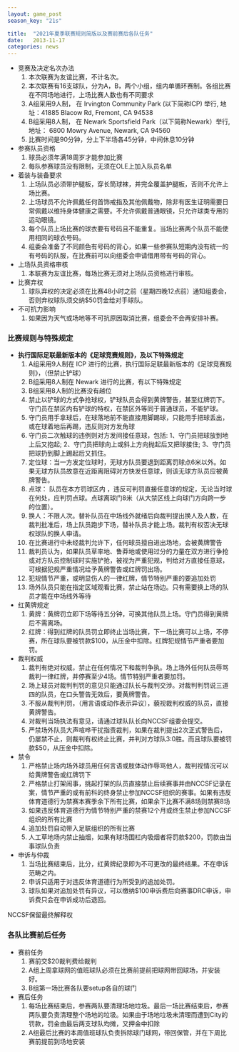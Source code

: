 ```yaml
---
layout: game_post
season_key: "21s"

title:  "2021年夏季联赛规则简版以及赛前赛后各队任务"
date:   2013-11-17
categories: news
---
```


* 竞赛及决定名次办法
  1. 本次联赛为友谊比赛，不计名次。
  1. 本次联赛有16支球队，分为A，B，两个小组，组内单循环赛制。各组比赛在不同场地进行，上场比赛人数也有不同要求
  1. A组采用9人制， 在 Irvington Community Park (以下简称ICP) 举行, 地址：41885 Blacow Rd, Fremont, CA 94538
  1. B组采用8人制， 在 Newark Sportsfield Park（以下简称Newark）举行, 地址： 6800 Mowry Avenue, Newark, CA 94560
  1. 比赛时间是90分钟，分上下半场各45分钟，中间休息10分钟
* 参赛队员资格
  1. 球员必须年满18周岁才能参加比赛
  1. 每队参赛球员没有限制，无须在OLE上加入队员名单
* 着装与装备要求
  1. 上场队员必须带护腿板，穿长筒球袜，并完全覆盖护腿板，否则不允许上场比赛。
  1. 上场球员不允许佩戴任何首饰戒指及其他佩戴物，除非有医生证明需要日常佩戴以维持身体健康之需要。不允许佩戴普通眼镜，只允许球类专用的运动眼镜。
  1. 每个队员上场比赛的球衣要有号码且不能重复。当场比赛两个队员不能使用相同的球衣号码。
  1. 组委会准备了不同颜色有号码的背心，如果一些参赛队短期内没有统一的有号码的队服，在比赛前可以向组委会申请借用带有号码的背心。
* 上场队员资格审核
  1. 本联赛为友谊比赛，每场比赛无须对上场队员资格进行审核。
* 比赛弃权
  1. 球队弃权的决定必须在比赛48小时之前（星期四晚12点前）通知组委会，否则弃权球队须交纳$50罚金给对手球队。
* 不可抗力影响
  1. 如果因为天气或场地等不可抗原因取消比赛，组委会不会再安排补赛。

### 比赛规则与特殊规定
* **执行国际足联最新版本的《足球竞赛规则》，及以下特殊规定**
  1. A组采用9人制在 ICP 进行的比赛，执行国际足联最新版本的《足球竞赛规则》，（但禁止铲球）
  1. B组采用8人制在 Newark 进行的比赛，有以下特殊规定
  1. B组采用8人制的比赛没有越位
  1. 禁止以铲球的方式争抢球权，铲球队员会得到黄牌警告，甚至红牌罚下。守门员在禁区内有铲球的特权，在禁区外等同于普通球员，不能铲球。
  1. 守门员用手拿球后，在球落地前不能直接用脚踢球，只能用手把球丢出，或在球着地后再踢，违反则对方发角球
  1. 守门员二次触球的违例则对方发间接任意球，包括: 1、守门员把球放到地上后又抱起; 2、守门员把球向上或斜上方向抛起后又把球接住; 3、守门员把球扔到脚上踢起后又抓住。
  1. 定位球：当一方发定位球时，无球方队员要退到距离罚球点6米以外。如果无球方队员故意在近距离阻碍对方快发任意球，则该无球方队员应被黄牌警告。
  1. 点球： 队员在本方罚球区内 ，违反可判罚直接任意球的规定，无论当时球在何处，应判罚点球。点球离球门8米（从大禁区线上向球门方向跨一步的位置）。
  1. 换人：不限人次。替补队员在中场线外就绪后向裁判提出换人及人数，在裁判批准后，场上队员跑步下场，替补队员才能上场。裁判有权否决无球权球队的换人申请。
  1. 在比赛进行中未经裁判允许下，任何球员擅自进出场地，会被黄牌警告
  1. 裁判员认为，如果队员草率地、鲁莽地或使用过分的力量在双方进行争抢或对方队员控制球时实施铲抢，被视为严重犯规，判给对方直接任意球，可根据犯规严重情况给予黄牌警告或红牌罚出场。
  1. 犯规情节严重，或明显伤人的一律红牌，情节特别严重的要追加处罚
  1. 场外队员只能在指定区域观看比赛，禁止站在场边。只有需要换上场的队员才能在中场线外等待
* 红黄牌规定
  1. 黄牌：黄牌罚立即下场等待五分钟，可换其他队员上场。守门员得到黄牌后不需离场。
  1. 红牌：得到红牌的队员罚立即终止当场比赛，下一场比赛可以上场，不停赛，所在球队要被罚款$100，从压金中扣除。红牌犯规情节严重者要加罚。
* 裁判权威
  1. 裁判有绝对权威，禁止在任何情况下和裁判争执。场上场外任何队员辱骂裁判一律红牌，并停赛至少4场。情节特别严重者要加罚。
  1. 场上球员对裁判判罚的意见只能通过队长与裁判交涉。对裁判判罚说三道四的队员，在口头警告无效后，要黄牌警告。
  1. 不服从裁判判罚，（用言语或动作表示异议），藐视裁判权威的队员，直接黄牌警告。
  1. 对裁判当场执法有意见，请通过球队队长向NCCSF组委会提交。
  1. 严禁场外队员大声喧哗干扰指责裁判，如果在裁判提出2次正式警告后，仍屡禁不止，则裁判有权终止比赛，并判对方球队3:0胜。而且球队要被罚款$50，从压金中扣除。
* 禁令
  1. 严格禁止场内场外球员用任何言语或肢体动作辱骂他人，裁判视情况可以给黄牌警告或红牌罚下
  1. 严格禁止打架闹事，挑起打架的队员直接禁止后续赛事并由NCCSF记录在案，情节严重的或有前科的终身禁止参加NCCSF组织的赛事。如果有违反体育道德行为禁赛本赛季余下所有比赛，如果余下比赛不满8场则禁赛8场
  1. 如果违反体育道德行为情节特别严重的禁赛12个月或终生禁止参加NCCSF组织的所有比赛
  1. 追加处罚自动带入足联组织的所有比赛
  1. 人工草地场内禁止抽烟，如果有球场围栏内吸烟者将罚款$200，罚款由当事球队负责
* 申诉与仲裁
  1. 当场比赛结束后，比分，红黄牌纪录即为不可更改的最终结果。不在申诉范畴之内。
  1. 申诉只适用于对违反体育道德行为所受到的追加处罚。
  1. 球队如果对追加处罚有异议，可以缴纳$100申诉费后向赛事DRC申诉，申诉费只会在申诉成功后退回。

NCCSF保留最终解释权

### 各队比赛前后任务

* 赛前任务
  1. 赛前交$20裁判费给裁判
  1. A组上周拿球网的值班球队必须在比赛前提前把球网带回球场，并安装好。
  1. B组第一场比赛各队要setup各自的球门
* 赛后任务
  1. 每场比赛结束后，参赛两队要清理场地垃圾。最后一场比赛结束后，参赛两队要负责清理整个场地的垃圾。如果由于场地垃圾未清理而遭到City的罚款，罚金由最后两支球队均摊，又押金中扣除
  1. A组最后比赛的本周值班球队负责拆除球门球网，带回保管，并在下周比赛前提前到场地安装